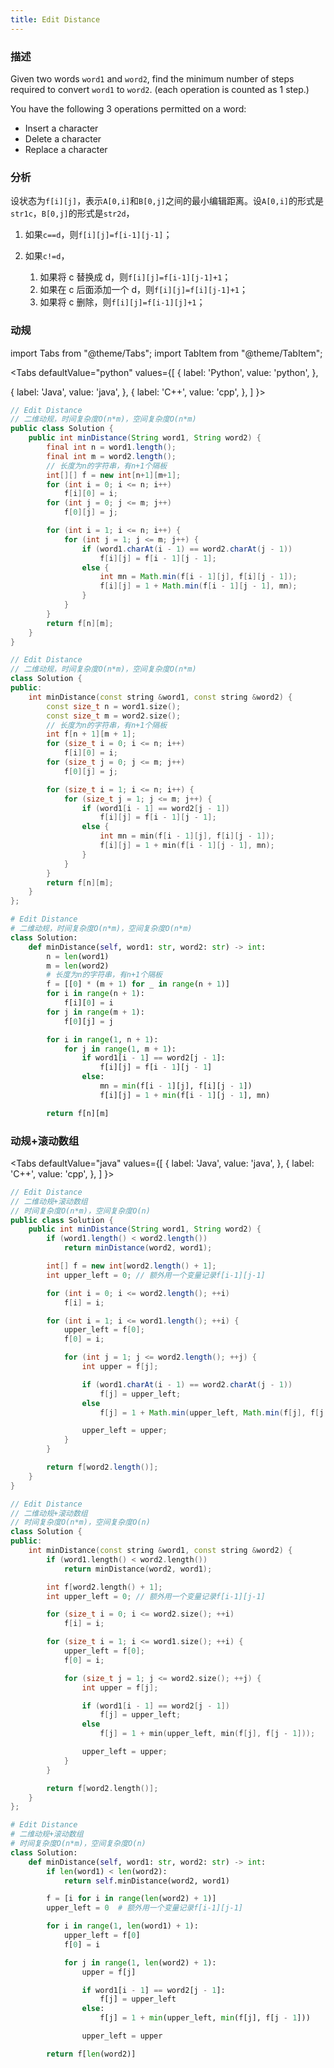 ```yaml
---
title: Edit Distance
---
```


### 描述

Given two words `word1` and `word2`, find the minimum number of steps required to convert `word1` to `word2`. (each operation is counted as 1 step.)

You have the following 3 operations permitted on a word:

- Insert a character
- Delete a character
- Replace a character

### 分析

设状态为`f[i][j]`，表示`A[0,i]`和`B[0,j]`之间的最小编辑距离。设`A[0,i]`的形式是`str1c`，`B[0,j]`的形式是`str2d`，

1. 如果`c==d`，则`f[i][j]=f[i-1][j-1]`；
1. 如果`c!=d`，

   1. 如果将 c 替换成 d，则`f[i][j]=f[i-1][j-1]+1`；
   1. 如果在 c 后面添加一个 d，则`f[i][j]=f[i][j-1]+1`；
   1. 如果将 c 删除，则`f[i][j]=f[i-1][j]+1`；

### 动规

import Tabs from "@theme/Tabs";
import TabItem from "@theme/TabItem";

<Tabs
defaultValue="python"
values={[
{ label: 'Python', value: 'python', },

{ label: 'Java', value: 'java', },
{ label: 'C++', value: 'cpp', },
]
}>
<TabItem value="java">

```java
// Edit Distance
// 二维动规，时间复杂度O(n*m)，空间复杂度O(n*m)
public class Solution {
    public int minDistance(String word1, String word2) {
        final int n = word1.length();
        final int m = word2.length();
        // 长度为n的字符串，有n+1个隔板
        int[][] f = new int[n+1][m+1];
        for (int i = 0; i <= n; i++)
            f[i][0] = i;
        for (int j = 0; j <= m; j++)
            f[0][j] = j;

        for (int i = 1; i <= n; i++) {
            for (int j = 1; j <= m; j++) {
                if (word1.charAt(i - 1) == word2.charAt(j - 1))
                    f[i][j] = f[i - 1][j - 1];
                else {
                    int mn = Math.min(f[i - 1][j], f[i][j - 1]);
                    f[i][j] = 1 + Math.min(f[i - 1][j - 1], mn);
                }
            }
        }
        return f[n][m];
    }
}
```

</TabItem>
<TabItem value="cpp">

```cpp
// Edit Distance
// 二维动规，时间复杂度O(n*m)，空间复杂度O(n*m)
class Solution {
public:
    int minDistance(const string &word1, const string &word2) {
        const size_t n = word1.size();
        const size_t m = word2.size();
        // 长度为n的字符串，有n+1个隔板
        int f[n + 1][m + 1];
        for (size_t i = 0; i <= n; i++)
            f[i][0] = i;
        for (size_t j = 0; j <= m; j++)
            f[0][j] = j;

        for (size_t i = 1; i <= n; i++) {
            for (size_t j = 1; j <= m; j++) {
                if (word1[i - 1] == word2[j - 1])
                    f[i][j] = f[i - 1][j - 1];
                else {
                    int mn = min(f[i - 1][j], f[i][j - 1]);
                    f[i][j] = 1 + min(f[i - 1][j - 1], mn);
                }
            }
        }
        return f[n][m];
    }
};
```

</TabItem>

<TabItem value="python">

```python
# Edit Distance
# 二维动规，时间复杂度O(n*m)，空间复杂度O(n*m)
class Solution:
    def minDistance(self, word1: str, word2: str) -> int:
        n = len(word1)
        m = len(word2)
        # 长度为n的字符串，有n+1个隔板
        f = [[0] * (m + 1) for _ in range(n + 1)]
        for i in range(n + 1):
            f[i][0] = i
        for j in range(m + 1):
            f[0][j] = j

        for i in range(1, n + 1):
            for j in range(1, m + 1):
                if word1[i - 1] == word2[j - 1]:
                    f[i][j] = f[i - 1][j - 1]
                else:
                    mn = min(f[i - 1][j], f[i][j - 1])
                    f[i][j] = 1 + min(f[i - 1][j - 1], mn)

        return f[n][m]
```

</TabItem>
</Tabs>

### 动规+滚动数组

<Tabs
defaultValue="java"
values={[
{ label: 'Java', value: 'java', },
{ label: 'C++', value: 'cpp', },
]
}>
<TabItem value="java">

```java
// Edit Distance
// 二维动规+滚动数组
// 时间复杂度O(n*m)，空间复杂度O(n)
public class Solution {
    public int minDistance(String word1, String word2) {
        if (word1.length() < word2.length())
            return minDistance(word2, word1);

        int[] f = new int[word2.length() + 1];
        int upper_left = 0; // 额外用一个变量记录f[i-1][j-1]

        for (int i = 0; i <= word2.length(); ++i)
            f[i] = i;

        for (int i = 1; i <= word1.length(); ++i) {
            upper_left = f[0];
            f[0] = i;

            for (int j = 1; j <= word2.length(); ++j) {
                int upper = f[j];

                if (word1.charAt(i - 1) == word2.charAt(j - 1))
                    f[j] = upper_left;
                else
                    f[j] = 1 + Math.min(upper_left, Math.min(f[j], f[j - 1]));

                upper_left = upper;
            }
        }

        return f[word2.length()];
    }
}
```

</TabItem>
<TabItem value="cpp">

```cpp
// Edit Distance
// 二维动规+滚动数组
// 时间复杂度O(n*m)，空间复杂度O(n)
class Solution {
public:
    int minDistance(const string &word1, const string &word2) {
        if (word1.length() < word2.length())
            return minDistance(word2, word1);

        int f[word2.length() + 1];
        int upper_left = 0; // 额外用一个变量记录f[i-1][j-1]

        for (size_t i = 0; i <= word2.size(); ++i)
            f[i] = i;

        for (size_t i = 1; i <= word1.size(); ++i) {
            upper_left = f[0];
            f[0] = i;

            for (size_t j = 1; j <= word2.size(); ++j) {
                int upper = f[j];

                if (word1[i - 1] == word2[j - 1])
                    f[j] = upper_left;
                else
                    f[j] = 1 + min(upper_left, min(f[j], f[j - 1]));

                upper_left = upper;
            }
        }

        return f[word2.length()];
    }
};
```

</TabItem>

<TabItem value="python">

```python
# Edit Distance
# 二维动规+滚动数组
# 时间复杂度O(n*m)，空间复杂度O(n)
class Solution:
    def minDistance(self, word1: str, word2: str) -> int:
        if len(word1) < len(word2):
            return self.minDistance(word2, word1)

        f = [i for i in range(len(word2) + 1)]
        upper_left = 0  # 额外用一个变量记录f[i-1][j-1]

        for i in range(1, len(word1) + 1):
            upper_left = f[0]
            f[0] = i

            for j in range(1, len(word2) + 1):
                upper = f[j]

                if word1[i - 1] == word2[j - 1]:
                    f[j] = upper_left
                else:
                    f[j] = 1 + min(upper_left, min(f[j], f[j - 1]))

                upper_left = upper

        return f[len(word2)]
```

</TabItem>
</Tabs>

